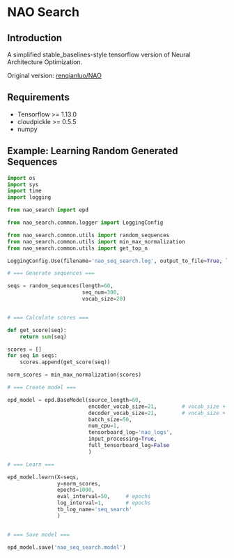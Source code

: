 # NAO Search

## Introduction
A simplified stable_baselines-style tensorflow version of Neural Architecture Optimization.

Original version: [renqianluo/NAO](https://github.com/renqianluo/NAO)

## Requirements
* Tensorflow >= 1.13.0
* cloudpickle >= 0.5.5
* numpy

## Example: Learning Random Generated Sequences
```python
import os
import sys
import time
import logging

from nao_search import epd

from nao_search.common.logger import LoggingConfig

from nao_search.common.utils import random_sequences
from nao_search.common.utils import min_max_normalization
from nao_search.common.utils import get_top_n

LoggingConfig.Use(filename='nao_seq_search.log', output_to_file=True, level='DEBUG')

# === Generate sequences ===

seqs = random_sequences(length=60,
                        seq_num=300,
                        vocab_size=20)


# === Calculate scores ===

def get_score(seq):
    return sum(seq)

scores = []
for seq in seqs:
    scores.append(get_score(seq))

norm_scores = min_max_normalization(scores)

# === Create model ===

epd_model = epd.BaseModel(source_length=60,
                          encoder_vocab_size=21,        # vocab_size + <SOS> = 21
                          decoder_vocab_size=21,        # vocab_size + <SOS> = 21
                          batch_size=50,
                          num_cpu=1,
                          tensorboard_log='nao_logs',
                          input_processing=True,
                          full_tensorboard_log=False
                          )

# === Learn ===

epd_model.learn(X=seqs,
                y=norm_scores,
                epochs=1000,
                eval_interval=50,     # epochs
                log_interval=1,       # epochs
                tb_log_name='seq_search'
                )


# === Save model ===

epd_model.save('nao_seq_search.model')

```
